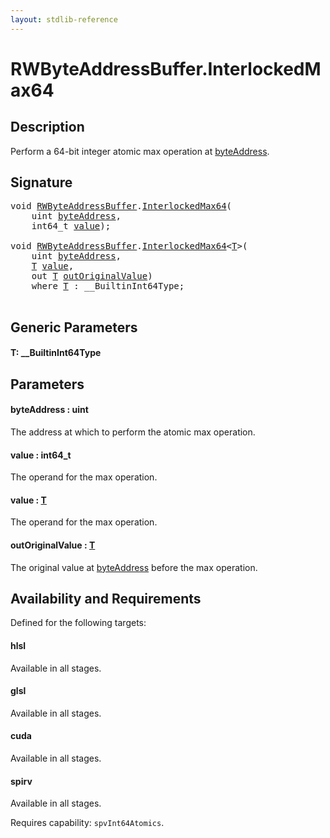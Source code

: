 ```yaml
---
layout: stdlib-reference
---
```


# RWByteAddressBuffer\.InterlockedMax64

## Description

Perform a 64-bit integer atomic max operation at <span class='code'><a href=".html#decl-byteAddress" class="code_param">byteAddress</a></span>.



## Signature 

<pre>
<span class="code_keyword">void</span> <a href="../index.html" class="code_type">RWByteAddressBuffer</a>.<a href=".html">InterlockedMax64</a>(
    <span class="code_keyword">uint</span> <a href=".html#decl-byteAddress" class="code_param">byteAddress</a>,
    int64_t <a href=".html#decl-value" class="code_param">value</a>);

<span class="code_keyword">void</span> <a href="../index.html" class="code_type">RWByteAddressBuffer</a>.<a href=".html">InterlockedMax64</a>&lt;<a href=".html#typeparam-T" class="code_type">T</a>&gt;(
    <span class="code_keyword">uint</span> <a href=".html#decl-byteAddress" class="code_param">byteAddress</a>,
    <a href=".html#typeparam-T" class="code_type">T</a> <a href=".html#decl-value" class="code_param">value</a>,
    <span class="code_keyword">out</span> <a href=".html#typeparam-T" class="code_type">T</a> <a href=".html#decl-outOriginalValue" class="code_param">outOriginalValue</a>)
    <span class='code_keyword'>where</span> <a href=".html#typeparam-T" class="code_type">T</a> : __BuiltinInt64Type;

</pre>

## Generic Parameters

####  <a id="typeparam-T"></a>T: \_\_BuiltinInt64Type

## Parameters

####  <a id="decl-byteAddress"></a>byteAddress  : uint
The address at which to perform the atomic max operation.

####  <a id="decl-value"></a>value  : int64\_t
The operand for the max operation.

####  <a id="decl-value"></a>value  : [T](.html#typeparam-T)
The operand for the max operation.

####  <a id="decl-outOriginalValue"></a>outOriginalValue  : [T](.html#typeparam-T)
The original value at <span class='code'><a href=".html#decl-byteAddress" class="code_param">byteAddress</a></span> before the max operation.


## Availability and Requirements

Defined for the following targets:

#### hlsl
Available in all stages.

#### glsl
Available in all stages.

#### cuda
Available in all stages.

#### spirv
Available in all stages.

Requires capability: `spvInt64Atomics`.


